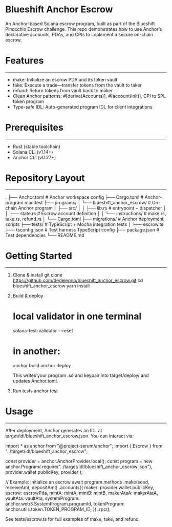 # Blueshift Anchor Escrow

An Anchor-based Solana escrow program, built as part of the Blueshift Pinocchio Escrow challenge.
This repo demonstrates how to use Anchor’s declarative accounts, PDAs, and CPIs to implement a secure on-chain escrow.

# Features
--------
- make: Initialize an escrow PDA and its token vault
- take: Execute a trade—transfer tokens from the vault to taker
- refund: Return tokens from vault back to maker
- Clean Anchor patterns: #[derive(Accounts)], #[account(init)], CPI to SPL token program
- Type-safe IDL: Auto-generated program IDL for client integrations

# Prerequisites
-------------
- Rust (stable toolchain)
- Solana CLI (v1.14+)
- Anchor CLI (v0.27+)

# Repository Layout
----------------
.
├── Anchor.toml                         # Anchor workspace config
├── Cargo.toml                          # Anchor-program manifest
├── programs/
│   └── blueshift_anchor_escrow/        # On-chain Anchor program
│       ├── src/
│       │   ├── lib.rs                  # entrypoint + dispatcher
│       │   ├── state.rs                # Escrow account definition
│       │   └── instructions/           # make.rs, take.rs, refund.rs
│       └── Cargo.toml
├── migrations/                         # Anchor deployment scripts
├── tests/                              # TypeScript + Mocha integration tests
│   └── escrow.ts
├── tsconfig.json                       # Test harness TypeScript config
├── package.json                        # Test dependencies
└── README.md

# Getting Started
---------------
1. Clone & install
   git clone https://github.com/dedeleono/blueshift_anchor_escrow.git
   cd blueshift_anchor_escrow
   yarn install

2. Build & deploy
   # local validator in one terminal
   solana-test-validator --reset

   # in another:
   anchor build
   anchor deploy

   This writes your program .so and keypair into target/deploy/ and updates Anchor.toml.

3. Run tests
   anchor test

# Usage
-----
After deployment, Anchor generates an IDL at target/idl/blueshift_anchor_escrow.json.
You can interact via:

import * as anchor from "@project-serum/anchor";
import { Escrow } from "../target/idl/blueshift_anchor_escrow";

const provider = anchor.AnchorProvider.local();
const program = new anchor.Program<Escrow>(
  require("../target/idl/blueshift_anchor_escrow.json"),
  provider.wallet.publicKey,
  provider
);

// Example: initialize an escrow
await program.methods
  .make(seed, receiveAmt, depositAmt)
  .accounts({
    maker: provider.wallet.publicKey,
    escrow: escrowPda,
    mintA: mintA,
    mintB: mintB,
    makerAtaA: makerAtaA,
    vaultAta: vaultAta,
    systemProgram: anchor.web3.SystemProgram.programId,
    tokenProgram: anchor.utils.token.TOKEN_PROGRAM_ID,
  })
  .rpc();

See tests/escrow.ts for full examples of make, take, and refund.
